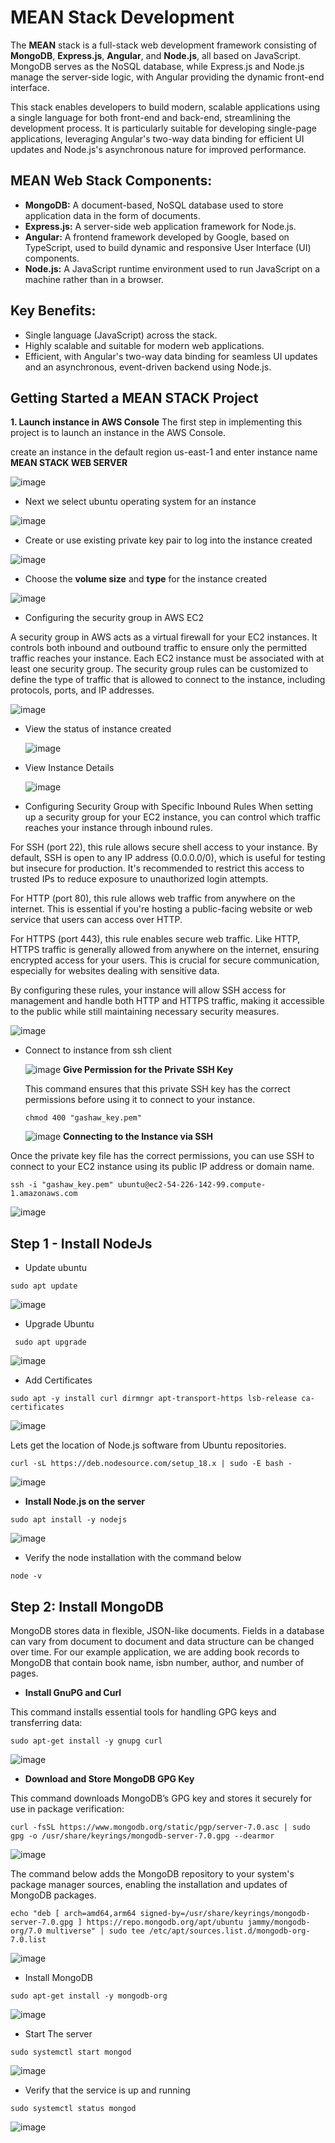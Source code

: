 
# MEAN Stack Development

The **MEAN** stack is a full-stack web development framework consisting of **MongoDB**, **Express.js**, **Angular**, and **Node.js**, all based on JavaScript. MongoDB serves as the NoSQL database, while Express.js and Node.js manage the server-side logic, with Angular providing the dynamic front-end interface.

This stack enables developers to build modern, scalable applications using a single language for both front-end and back-end, streamlining the development process. It is particularly suitable for developing single-page applications, leveraging Angular's two-way data binding for efficient UI updates and Node.js's asynchronous nature for improved performance.

## MEAN Web Stack Components: 

- **MongoDB:** A document-based, NoSQL database used to store application data in the form of documents.
- **Express.js:** A server-side web application framework for Node.js.
- **Angular:** A frontend framework developed by Google, based on TypeScript, used to build dynamic and responsive User Interface (UI) components.
- **Node.js:** A JavaScript runtime environment used to run JavaScript on a machine rather than in a browser.

## Key Benefits:
- Single language (JavaScript) across the stack.
- Highly scalable and suitable for modern web applications.
- Efficient, with Angular's two-way data binding for seamless UI updates and an asynchronous, event-driven backend using Node.js.

## Getting Started a MEAN STACK Project

**1. Launch instance in AWS Console**
The first step in implementing this project is to launch an instance in the AWS Console.

create an instance in the default region us-east-1 and enter instance name **MEAN STACK WEB SERVER**

![image](assets//1_launch_instance.JPG)
- Next we select ubuntu operating system for an instance
  
![image](assets/2_instance_os.JPG)

- Create or use existing  private key pair to log into the instance created
  
![image](assets/3_get_existing_key_pair.JPG)

- Choose the **volume size** and **type** for the instance created

![image](assets/5_configure_storage.JPG)

- Configuring the security group in AWS EC2
  
A security group in AWS acts as a virtual firewall for your EC2 instances. It controls both inbound and outbound traffic to ensure only the permitted traffic reaches your instance. Each EC2 instance must be associated with at least one security group. The security group rules can be customized to define the type of traffic that is allowed to connect to the instance, including protocols, ports, and IP addresses.

![image](assets/4_create_security_group.JPG)

- View the status of instance created

  ![image](assets/6_view_instance.JPG)

- View Instance Details

  ![image](assets/7_instance_details.JPG)

- Configuring Security Group with Specific Inbound Rules
  When setting up a security group for your EC2 instance, you can control which traffic reaches your instance through inbound rules.

For SSH (port 22), this rule allows secure shell access to your instance. By default, SSH is open to any IP address (0.0.0.0/0), which is useful for testing but insecure for production. It's recommended to restrict this access to trusted IPs to reduce exposure to unauthorized login attempts.

For HTTP (port 80), this rule allows web traffic from anywhere on the internet. This is essential if you're hosting a public-facing website or web service that users can access over HTTP.

For HTTPS (port 443), this rule enables secure web traffic. Like HTTP, HTTPS traffic is generally allowed from anywhere on the internet, ensuring encrypted access for your users. This is crucial for secure communication, especially for websites dealing with sensitive data.

By configuring these rules, your instance will allow SSH access for management and handle both HTTP and HTTPS traffic, making it accessible to the public while still maintaining necessary security measures.

  ![image](assets/configure%20inbound_rules.JPG)
- Connect to instance from ssh client

   ![image](assets/9_connect_instance_command.JPG)
**Give Permission for the Private SSH Key**
  
  This command ensures that this  private SSH key has the correct permissions before using it to connect to your instance.

  ```
  chmod 400 "gashaw_key.pem"
  ```
  ![image](assets/8_give_permission.JPG)
**Connecting to the Instance via SSH**

Once the private key file has the correct permissions, you can use SSH to connect to your EC2 instance using its public IP address or domain name.
```
ssh -i "gashaw_key.pem" ubuntu@ec2-54-226-142-99.compute-1.amazonaws.com
```
![image](assets/10_inatance_connected.JPG)


## Step 1 - Install NodeJs

- Update ubuntu

```
sudo apt update
```

![image](assets/11_update_ubunt.JPG)

- Upgrade Ubuntu

```
 sudo apt upgrade
```

![image](assets/12_upgrade_ubuntu.JPG)

- Add Certificates

```
sudo apt -y install curl dirmngr apt-transport-https lsb-release ca-certificates
```

![image](assets/13_certificate_1.JPG)


Lets get the location of Node.js software from Ubuntu repositories.

```
curl -sL https://deb.nodesource.com/setup_18.x | sudo -E bash -
```

![image](assets/15_certificates_2.JPG)


- **Install Node.js on the server**

```
sudo apt install -y nodejs
```

![image](assets/21_install_node_js.JPG)

- Verify the node installation with the command below

```
node -v 
```

## Step 2: Install MongoDB

MongoDB stores data in flexible, JSON-like documents. Fields in a database can vary from document to document and data structure can be changed over time. For our example application, we are adding book records to MongoDB that contain book name, isbn number, author, and number of pages.

- **Install GnuPG and Curl**

This command installs essential tools for handling GPG keys and transferring data:

```
sudo apt-get install -y gnupg curl
```
![image](assets/50_install_gnu.JPG)

- **Download and Store MongoDB GPG Key**

This command downloads MongoDB’s GPG key and stores it securely for use in package verification:

```
curl -fsSL https://www.mongodb.org/static/pgp/server-7.0.asc | sudo gpg -o /usr/share/keyrings/mongodb-server-7.0.gpg --dearmor
```

![image](assets/16_install_mongo_1.JPG)

The command below adds the MongoDB repository to your system's package manager sources, enabling the installation and updates of MongoDB packages.

```
echo "deb [ arch=amd64,arm64 signed-by=/usr/share/keyrings/mongodb-server-7.0.gpg ] https://repo.mongodb.org/apt/ubuntu jammy/mongodb-org/7.0 multiverse" | sudo tee /etc/apt/sources.list.d/mongodb-org-7.0.list
```

![image](assets/17_install_mongo_2.JPG)


- Install MongoDB

```
sudo apt-get install -y mongodb-org
```
![image](assets/18_install_mongo_db_main.JPG)

- Start The server

```
sudo systemctl start mongod

```

![image](assets/19_start_mongo_db.JPG)

- Verify that the service is up and running

```
sudo systemctl status mongod
```

![image](assets/23_check_system_is%20_running.JPG)
